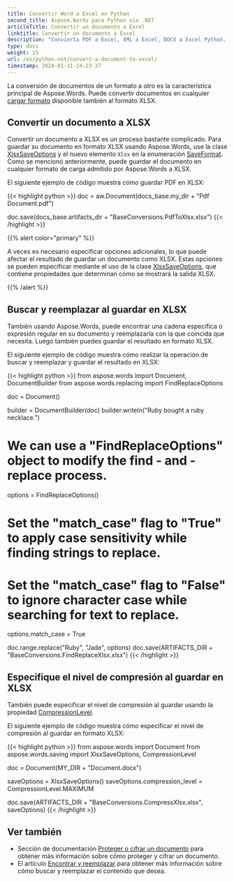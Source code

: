 ```yaml
---
title: Convertir Word a Excel en Python
second_title: Aspose.Words para Python via .NET
articleTitle: Convertir un documento a Excel
linktitle: Convertir un documento a Excel
description: "Convierta PDF a Excel, XML a Excel, DOCX a Excel Python. Guarde un documento en varios formatos en XLSX usando Python."
type: docs
weight: 15
url: /es/python-net/convert-a-document-to-excel/
timestamp: 2024-01-31-14-23-37
---
```


La conversión de documentos de un formato a otro es la característica principal de Aspose.Words. Puede convertir documentos en cualquier [cargar formato](https://reference.aspose.com/words/python-net/aspose.words/loadformat/) disponible también al formato XLSX.

## Convertir un documento a XLSX

Convertir un documento a XLSX es un proceso bastante complicado. Para guardar su documento en formato XLSX usando Aspose.Words, use la clase [XlsxSaveOptions](https://reference.aspose.com/words/python-net/aspose.words.saving/xlsxsaveoptions/) y el nuevo elemento `Xlsx` en la enumeración [SaveFormat](https://reference.aspose.com/words/python-net/aspose.words/saveformat/). Como se mencionó anteriormente, puede guardar el documento en cualquier formato de carga admitido por Aspose.Words a XLSX.

El siguiente ejemplo de código muestra cómo guardar PDF en XLSX:

{{< highlight python >}}
doc = aw.Document(docs_base.my_dir + "Pdf Document.pdf")

doc.save(docs_base.artifacts_dir + "BaseConversions.PdfToXlsx.xlsx")
{{< /highlight >}}

{{% alert color="primary" %}}

A veces es necesario especificar opciones adicionales, lo que puede afectar el resultado de guardar un documento como XLSX. Estas opciones se pueden especificar mediante el uso de la clase [XlsxSaveOptions](https://reference.aspose.com/words/python-net/aspose.words.saving/xlsxsaveoptions/), que contiene propiedades que determinan cómo se mostrará la salida XLSX.

{{% /alert %}}

## Buscar y reemplazar al guardar en XLSX

También usando Aspose.Words, puede encontrar una cadena específica o expresión regular en su documento y reemplazarla con la que coincida que necesita. Luego también puedes guardar el resultado en formato XLSX.

El siguiente ejemplo de código muestra cómo realizar la operación de buscar y reemplazar y guardar el resultado en XLSX:

{{< highlight python >}}
from aspose.words import Document, DocumentBuilder
from aspose.words.replacing import FindReplaceOptions

doc =  Document()

builder = DocumentBuilder(doc)
builder.writeln("Ruby bought a ruby necklace.")

# We can use a "FindReplaceOptions" object to modify the find - and -replace process.
options = FindReplaceOptions()

# Set the "match_case" flag to "True" to apply case sensitivity while finding strings to replace.
# Set the "match_case" flag to "False" to ignore character case while searching for text to replace.
options.match_case = True

doc.range.replace("Ruby", "Jade", options)
doc.save(ARTIFACTS_DIR + "BaseConversions.FindReplaceXlsx.xlsx")
{{< /highlight >}}

## Especifique el nivel de compresión al guardar en XLSX

También puede especificar el nivel de compresión al guardar usando la propiedad [CompressionLevel](https://reference.aspose.com/words/python-net/aspose.words.saving/xlsxsaveoptions/compression_level/).

El siguiente ejemplo de código muestra cómo especificar el nivel de compresión al guardar en formato XLSX:

{{< highlight python >}}
from aspose.words import Document
from aspose.words.saving import XlsxSaveOptions, CompressionLevel

doc = Document(MY_DIR + "Document.docx")

saveOptions = XlsxSaveOptions()
saveOptions.compression_level = CompressionLevel.MAXIMUM

doc.save(ARTIFACTS_DIR + "BaseConversions.CompressXlsx.xlsx", saveOptions)
{{< /highlight >}}

## Ver también

- Sección de documentación [Proteger o cifrar un documento](/words/es/python-net/protect-or-encrypt-a-document/) para obtener más información sobre cómo proteger y cifrar un documento.
- El artículo [Encontrar y reemplazar](/words/es/python-net/find-and-replace/) para obtener más información sobre cómo buscar y reemplazar el contenido que desea.
